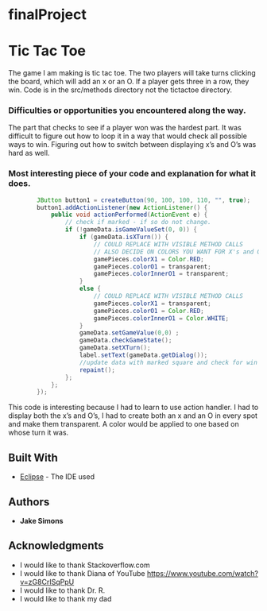 # finalProject

# Tic Tac Toe

The game I am making is tic tac toe. The two players will take turns clicking the board, which will add an x or an O. If a player gets three in a row, they win.  Code is in the src/methods directory not the tictactoe directory.

### Difficulties or opportunities you encountered along the way.

The part that checks to see if a player won was the hardest part. It was difficult to figure out how to loop it in a way that would check all possible ways to win. Figuring out how to switch between displaying x’s and O’s was hard as well. 

### Most interesting piece of your code and explanation for what it does.

```Java
  	    JButton button1 = createButton(90, 100, 100, 110, "", true);
	    button1.addActionListener(new ActionListener() {
	    	public void actionPerformed(ActionEvent e) {
	    		// check if marked - if so do not change.
	    	    if (!gameData.isGameValueSet(0, 0)) {		
	    	    	if (gameData.isXTurn()) {
	    	    		// COULD REPLACE WITH VISIBLE METHOD CALLS
	    	    		// ALSO DECIDE ON COLORS YOU WANT FOR X's and O's
	    	    		gamePieces.colorX1 = Color.RED;
	    	    		gamePieces.colorO1 = transparent;
	    	    		gamePieces.colorInnerO1 = transparent;
	    	    	}
	    	    	else {
	    	    		// COULD REPLACE WITH VISIBLE METHOD CALLS
	    	    		gamePieces.colorX1 = transparent;
	    	    		gamePieces.colorO1 = Color.RED;
	    	    		gamePieces.colorInnerO1 = Color.WHITE;
	    	    	}
	    	    	gameData.setGameValue(0,0) ;
	    	    	gameData.checkGameState();
	    	    	gameData.setXTurn();			
	    	    	label.setText(gameData.getDialog());
	    	    	//update data with marked square and check for win or tie
	    	    	repaint();
	    	    };
	    	};
	    });

```
This code is interesting because I had to learn to use action handler. I had to display both the x’s and O’s, I had to create both an x and an O in every spot and make them transparent. A color would be applied to one based on whose turn it was. 

## Built With

* [Eclipse](https://eclipse.org/) - The IDE used

## Authors

* **Jake Simons** 

## Acknowledgments

* I would like to thank Stackoverflow.com
* I would like to thank Diana of YouTube https://www.youtube.com/watch?v=zG8CrISqPpU
* I would like to thank Dr. R.
* I would like to thank my dad
